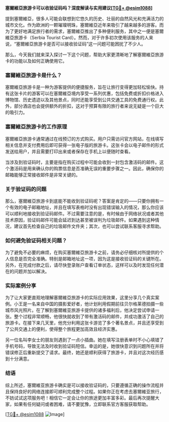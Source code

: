 **塞爾維亞旅游卡可以收验证码吗？深度解读与实用建议[[TG💪+ @esim1088](https://t.me/s/esim1088)]**

提到塞爾維亞，很多人可能会联想到它悠久的历史、壮丽的自然风光和充满活力的城市文化。作为欧洲的一颗璀璨明珠，塞爾維亞近年来吸引了越来越多的游客。而为了更好地满足旅行者的需求，塞爾維亞推出了多种便利服务，其中之一便是塞爾維亞旅游卡（Serbia Tourist Card）。然而，对于许多初次使用该服务的人来说，“塞爾維亞旅游卡是否可以接收验证码”这一问题可能困扰了不少人。

那么，今天我们就来深入探讨一下这个问题，帮助大家更清晰地了解塞爾維亞旅游卡的功能以及如何正确使用它。

### 塞爾維亞旅游卡是什么？

塞爾維亞旅游卡是一种为游客提供的便捷服务，旨在让旅行变得更加轻松愉快。持有这张卡片的游客可以在塞爾維亞境内享受一系列优惠，包括免费或折扣价格进入博物馆、历史遗迹以及其他景点，同时还能享受到公共交通工具的免费通行权。此外，部分酒店也会提供额外的折扣，这对于预算有限的旅行者来说无疑是一个巨大的吸引力。

### 塞爾維亞旅游卡的工作原理

塞爾維亞旅游卡通常通过在线预订的方式购买。用户只需访问官方网站，在线填写相关信息并支付费用后即可获得一张电子版的旅游卡。这张卡会以电子邮件的形式发送给用户，并且需要打印出来或者保存在手机上以便随时查看。

当涉及到验证码时，主要是指在购买过程中可能会收到一封包含激活码的邮件。这个激活码是用来确认你的购票信息是否准确无误的重要步骤之一。因此，确保你的邮箱能够正常接收邮件是非常关键的。

### 关于验证码的问题

那么，塞爾維亞旅游卡到底能不能收到验证码呢？答案是肯定的——只要你拥有一个有效的电子邮箱地址，并且在填写表格时没有出现错误输入的情况，那么你应该可以顺利地接收到验证码邮件。不过需要注意的是，有时候由于网络状况或者其他技术原因，验证码邮件可能会延迟到达甚至被误判为垃圾邮件。如果遇到这种情况，建议首先检查自己的垃圾邮件文件夹；其次，也可以尝试联系客服寻求帮助。

### 如何避免验证码相关问题？

为了避免不必要的麻烦，在购买塞爾維亞旅游卡之前，请务必仔细核对所提供的个人信息是否完全准确。特别是邮箱地址这一项，因为这是接收验证码的关键所在。另外，在完成付款之后，请尽快登录账户查看订单状态，这样可以及时发现任何潜在的问题并加以解决。

### 实际案例分享

为了让大家更直观地理解塞爾維亞旅游卡的实际应用效果，这里分享几个真实案例。小王是一名来自中国的摄影爱好者，他计划利用假期前往贝尔格莱德拍摄一些城市风光照片。在了解到塞爾維亚旅游卡提供的诸多福利后，他决定尝试申请一张。整个过程非常顺畅，他很快就收到了带有激活码的邮件，并成功激活了自己的旅游卡。在接下来几天里，他充分利用这张卡游览了多个著名景点，并且还享受到了公共交通上的便利，使得整个旅程更加高效且经济实惠。

另一位名叫李女士的朋友则遇到了一点小插曲。她在填写注册表单时不小心填错了手机号码，导致无法及时收到验证码短信。幸运的是，她很快意识到问题所在并将错误修正后重新提交了请求。最终，她还是顺利获得了旅游卡，并且对这次经历感到十分满意。

### 结语

综上所述，塞爾維亚旅游卡确实是可以接收验证码的，只要遵循正确的操作流程并且保持良好的网络连接即可顺利完成整个过程。如果你正在考虑去塞爾維亚旅行，不妨试试这项服务吧！相信它一定会让你的旅途更加丰富多彩。最后再次提醒大家，如果有任何疑问或者困难，请不要犹豫，立即联系官方客服获取帮助。

[[TG💪+ @esim1088](https://t.me/s/esim1088) ![Image](https://i.postimg.cc/4NQfJmqS/Snipaste-2025-05-13-00-14-12.png)]